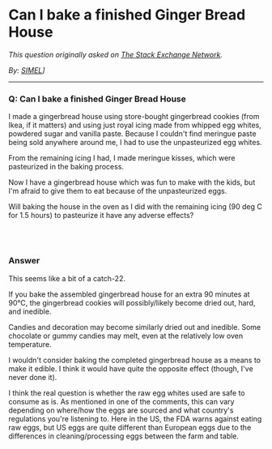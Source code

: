 # Can I bake a finished Ginger Bread House

_This question originally asked on [The Stack Exchange Network](https://dba.stackexchange.com/q/103972)._

_By: [SIMEL](https://dba.stackexchange.com/u/58063)]_
<br><hr>
### Q: Can I bake a finished Ginger Bread House
<p>I made a gingerbread house using store-bought gingerbread cookies (from Ikea, if it matters) and using just royal icing made from whipped egg whites, powdered sugar and vanilla paste. Because I couldn't find meringue paste being sold anywhere around me, I had to use the unpasteurized egg whites.</p>

<p>From the remaining icing I had, I made meringue kisses, which were pasteurized in the baking process.</p>

<p>Now I have a gingerbread house which was fun to make with the kids, but I'm afraid to give them to eat because of the unpasteurized eggs.</p>

<p>Will baking the house in the oven as I did with the remaining icing (90 deg C for 1.5 hours) to pasteurize it have any adverse effects?</p>

<br><br>
### Answer 
<p>This seems like a bit of a catch-22. </p>

<p>If you bake the assembled gingerbread house for an extra 90 minutes at 90°C, the gingerbread cookies will possibly/likely become dried out, hard, and inedible. </p>

<p>Candies and decoration may become similarly dried out and inedible. Some chocolate or gummy candies may melt, even at the relatively low oven temperature. </p>

<p>I wouldn't consider baking the completed gingerbread house as a means to make it edible. I think it would have quite the opposite effect (though, I've never done it).</p>

<p>I think the real question is whether the raw egg whites used are safe to consume as is. As mentioned in one of the comments, this can vary depending on where/how the eggs are sourced and what country's regulations you're listening to. Here in the US, the FDA warns against eating raw eggs, but US eggs are quite different than European eggs due to the differences in cleaning/processing eggs between the farm and table. </p>

